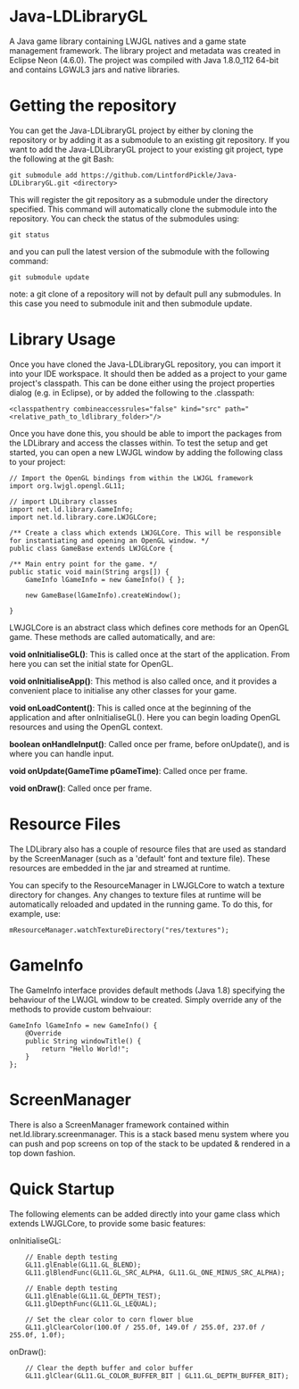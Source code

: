 # Java-LDLibraryGL
A Java game library containing LWJGL natives and a game state management framework.
The library project and metadata was created in Eclipse Neon (4.6.0). The project was compiled with Java 1.8.0_112 64-bit and contains LGWJL3 jars and native libraries.

# Getting the repository
You can get the Java-LDLibraryGL project by either by cloning the repository or by adding it as a submodule to an existing git repository.
If you want to add the Java-LDLibraryGL project to your existing git project, type the following at the git Bash:

```
git submodule add https://github.com/LintfordPickle/Java-LDLibraryGL.git <directory>
```

This will register the git repository as a submodule under the directory specified. This command will automatically clone the submodule into the repository. You can check the status of the submodules using:

```
git status
```

and you can pull the latest version of the submodule with the following command:

```
git submodule update
```

note: a git clone of a repository will not by default pull any submodules. In this case you need to submodule init and then submodule update.

# Library Usage
Once you have cloned the Java-LDLibraryGL repository, you can import it into your IDE workspace. It should then be added as a project to your game project's classpath. This can be done either using the project properties dialog (e.g. in Eclipse), or by added the following to the .classpath:

```
<classpathentry combineaccessrules="false" kind="src" path="<relative_path_to_ldlibrary_folder>"/>
```

Once you have done this, you should be able to import the packages from the LDLibrary and access the classes within. To test the setup and get started, you can open a new LWJGL window by adding the following class to your project:

```
// Import the OpenGL bindings from within the LWJGL framework
import org.lwjgl.opengl.GL11;

// import LDLibrary classes
import net.ld.library.GameInfo;
import net.ld.library.core.LWJGLCore;

/** Create a class which extends LWJGLCore. This will be responsible for instantiating and opening an OpenGL window. */
public class GameBase extends LWJGLCore {

/** Main entry point for the game. */
public static void main(String args[]) {
	GameInfo lGameInfo = new GameInfo() { };

	new GameBase(lGameInfo).createWindow();
  
}
```

LWJGLCore is an abstract class which defines core methods for an OpenGL game. These methods are called automatically, and are:

**void onInitialiseGL()**: This is called once at the start of the application. From here you can set the initial state for OpenGL.

**void onInitialiseApp()**: This method is also called once, and it provides a convenient place to initialise any other classes for your game.

**void onLoadContent()**: This is called once at the beginning of the application and after onInitialiseGL(). Here you can begin loading OpenGL resources and using the OpenGL context.

**boolean onHandleInput()**: Called once per frame, before onUpdate(), and is where you can handle input.

**void onUpdate(GameTime pGameTime)**: Called once per frame.

**void onDraw()**: Called once per frame.


# Resource Files
The LDLibrary also has a couple of resource files that are used as standard by the ScreenManager (such as a 'default' font and texture file). These resources are embedded in the jar and streamed at runtime.

You can specify to the ResourceManager in LWJGLCore to watch a texture directory for changes. Any changes to texture
files at runtime will be automatically reloaded and updated in the running game. To do this, for example, use:

```
mResourceManager.watchTextureDirectory("res/textures");
```


# GameInfo
The GameInfo interface provides default methods (Java 1.8) specifying the behaviour of the LWJGL window to be created. Simply override any of the methods to provide custom behvaiour:

```
GameInfo lGameInfo = new GameInfo() {
	@Override
	public String windowTitle() {
		return "Hello World!";
	}
};
```

# ScreenManager
There is also a ScreenManager framework contained within net.ld.library.screenmanager. This is a stack based menu system where you can push and pop screens on top of the stack to be updated & rendered in a top down fashion.


# Quick Startup
The following elements can be added directly into your game class which extends LWJGLCore, to provide some basic features:

onInitialiseGL:
```
	// Enable depth testing
	GL11.glEnable(GL11.GL_BLEND);
	GL11.glBlendFunc(GL11.GL_SRC_ALPHA, GL11.GL_ONE_MINUS_SRC_ALPHA);
	
	// Enable depth testing
	GL11.glEnable(GL11.GL_DEPTH_TEST);
	GL11.glDepthFunc(GL11.GL_LEQUAL);
	
	// Set the clear color to corn flower blue
	GL11.glClearColor(100.0f / 255.0f, 149.0f / 255.0f, 237.0f / 255.0f, 1.0f);
```

onDraw():
```
	// Clear the depth buffer and color buffer
	GL11.glClear(GL11.GL_COLOR_BUFFER_BIT | GL11.GL_DEPTH_BUFFER_BIT);
```

